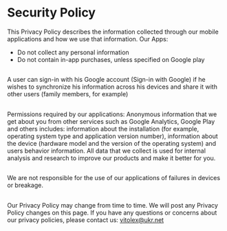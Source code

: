 # Security Policy

This Privacy Policy describes the information collected through our mobile applications and how we use that information.
Our Apps:
- Do not collect any personal information
- Do not contain in-app purchases, unless specified on Google play

##

A user can sign-in with his Google account (Sign-in with Google) if he wishes to synchronize his information across his devices and share it with other users (family members, for example)

##

Permissions required by our applications:
Anonymous information that we get about you from other services such as Google Analytics, Google Play and others includes: information about the installation (for example, operating system type and application version number), information about the device (hardware model and the version of the operating system) and users behavior information.
All data that we collect is used for internal analysis and research to improve our products and make it better for you.

##

We are not responsible for the use of our applications of failures in devices or breakage.

##

Our Privacy Policy may change from time to time. We will post any Privacy Policy changes on this page.
If you have any questions or concerns about our privacy policies, please contact us: vitolex@ukr.net

